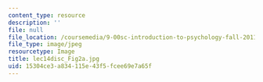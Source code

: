 ```yaml
---
content_type: resource
description: ''
file: null
file_location: /coursemedia/9-00sc-introduction-to-psychology-fall-2011/15304ce3a834115e43f5fcee69e7a65f_lec14disc_Fig2a.jpg
file_type: image/jpeg
resourcetype: Image
title: lec14disc_Fig2a.jpg
uid: 15304ce3-a834-115e-43f5-fcee69e7a65f
---
```

